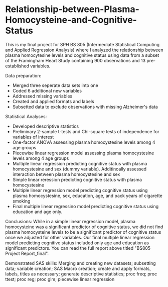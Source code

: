 # Relationship-between-Plasma-Homocysteine-and-Cognitive-Status
This is my final project for SPH BS 805 (Intermediate Statistical Computing and Applied Regression Analysis) where I analyzed the relationship between plasma homocytesine levels and cognitive status using data from a subset of the Framingham Heart Study containing 900 observations and 13 pre-established variables.

Data preparation:
- Merged three seperate data sets into one
- Coded 6 additional new variables
- Addressed missing variables
- Created and applied formats and labels
- Subsetted data to exclude observations with missing Alzheimer's data

Statistical Analyses:
- Developed descriptive statistics 
- Preliminary 2-sample t-tests and Chi-square tests of independence for variables of interest
- One-factor ANOVA assessing plasma homocystesine levels among 4 age groups
- Piecewise linear regression model assessing plasma homocystesine levels among 4 age groups
- Multiple linear regression predicting cognitive status with plasma homocystesine and sex (dummy variable). Additinoally assessed interaction between plasma homocystesine and sex
- Simple linear reression predicting cognitive status with plasma homocystesine
- Multiple linear regression model predicting cognitive status using plasma homocystesine, sex, education, age, and pack years of cigarette smoking
- Final multiple linear regressino model predicting cognitive status using education and age only.

Conclusions:
While in a simple linear regression model, plasma homocysteine was a significant predictor of cognitive status, we did not find plasma homocysteine levels to be a significant predictor of cognitive status once we adjusted for other variables. Our final multiple linear regression model predicting cognitive status included only age and education as significant predictors. You can read the full report above titled "BS805 Project Report_final".

Demonstrated SAS skills: Merging and creating new datasets; subsetting data; variable creation; SAS Macro creation; create and apply formats, labels, titles as necessary; generate descriptive statistics; proc freq; proc ttest; proc reg; proc glm; piecewise linear regression  
